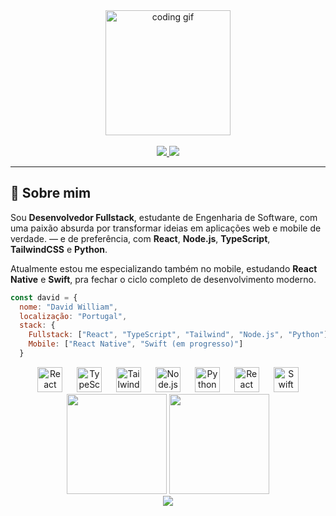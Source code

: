 <div align="center">
  <img height="200" src="https://media.giphy.com/media/qgQUggAC3Pfv687qPC/giphy.gif" alt="coding gif" />
</div>

<br />

<div align="center">
  <a href="https://linkedin.com/in/davidqix" target="_blank">
    <img src="https://img.shields.io/badge/LinkedIn-0077B5?style=for-the-badge&logo=linkedin&logoColor=white" />
  </a>
  <a href="https://wa.me/351910390394" target="_blank">
    <img src="https://img.shields.io/badge/WhatsApp-25D366?style=for-the-badge&logo=whatsapp&logoColor=white" />
  </a>
</div>

---

## 🧠 Sobre mim

Sou **Desenvolvedor Fullstack**, estudante de Engenharia de Software, com uma paixão absurda por transformar ideias em aplicações web e mobile de verdade. — e de preferência, com **React**, **Node.js**, **TypeScript**, **TailwindCSS** e **Python**.

Atualmente estou me especializando também no mobile, estudando **React Native** e **Swift**, pra fechar o ciclo completo de desenvolvimento moderno.

```js
const david = {
  nome: "David William",
  localização: "Portugal",
  stack: {
    Fullstack: ["React", "TypeScript", "Tailwind", "Node.js", "Python"],
    Mobile: ["React Native", "Swift (em progresso)"]
  }
```
<div align="center"> <img src="https://cdn.jsdelivr.net/gh/devicons/devicon/icons/react/react-original.svg" height="40" alt="React" /> <img width="15" /> <img src="https://cdn.jsdelivr.net/gh/devicons/devicon/icons/typescript/typescript-original.svg" height="40" alt="TypeScript" /> <img width="15" /> <img src="https://upload.wikimedia.org/wikipedia/commons/d/d5/Tailwind_CSS_Logo.svg" height="40" alt="TailwindCSS" /> <img width="15" /> <img src="https://cdn.jsdelivr.net/gh/devicons/devicon/icons/nodejs/nodejs-original.svg" height="40" alt="Node.js" /> <img width="15" /> <img src="https://cdn.jsdelivr.net/gh/devicons/devicon/icons/python/python-original.svg" height="40" alt="Python" /> <img width="15" /> <img src="https://cdn.jsdelivr.net/gh/devicons/devicon/icons/react/react-original.svg" height="40" alt="React Native" /> <img width="15" /> <img src="https://cdn.jsdelivr.net/gh/devicons/devicon/icons/swift/swift-original.svg" height="40" alt="Swift" /> </div>
<div align="center"> <img height="160em" src="https://github-readme-stats.vercel.app/api?username=trydavidqix&show_icons=true&theme=radical&include_all_commits=true&count_private=true"/> <img height="160em" src="https://github-readme-stats.vercel.app/api/top-langs/?username=trydavidqix&layout=compact&langs_count=7&theme=radical"/> </div>
<div align="center"> <img src="https://capsule-render.vercel.app/api?type=waving&color=gradient&height=100&section=footer"/> </div>
